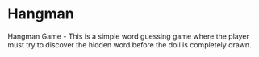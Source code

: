 # Hangman
Hangman Game - This is a simple word guessing game where the player must try to discover the hidden word before the doll is completely drawn.
